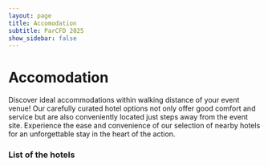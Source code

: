 ```yaml
---
layout: page
title: Accomodation
subtitle: ParCFD 2025
show_sidebar: false
---
```


# Accomodation

Discover ideal accommodations within walking distance of your event venue! Our carefully curated hotel options not only offer good comfort and service but are also conveniently located just steps away from the event site. Experience the ease and convenience of our selection of nearby hotels for an unforgettable stay in the heart of the action.

### List of the hotels